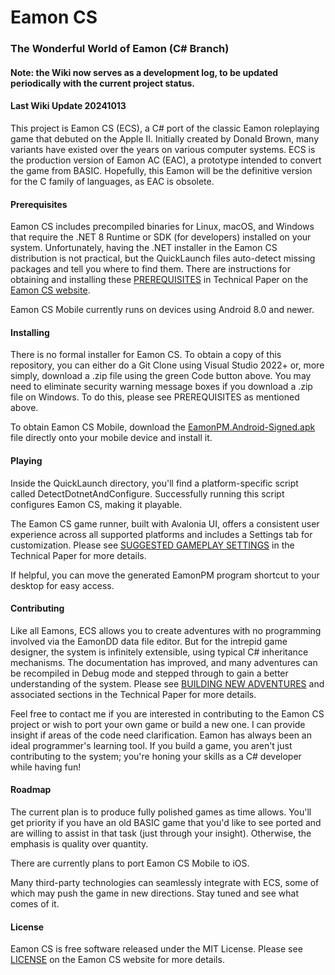 # Eamon CS
### The Wonderful World of Eamon (C# Branch)

#### Note: the Wiki now serves as a development log, to be updated periodically with the current project status.

#### Last Wiki Update 20241013

This project is Eamon CS (ECS), a C# port of the classic Eamon roleplaying game that debuted on the Apple II.  Initially created by Donald Brown, many variants have existed over the years on various computer systems.  ECS is the production version of Eamon AC (EAC), a prototype intended to convert the game from BASIC.  Hopefully, this Eamon will be the definitive version for the C family of languages, as EAC is obsolete.

#### Prerequisites

Eamon CS includes precompiled binaries for Linux, macOS, and Windows that require the .NET 8 Runtime or SDK (for developers) installed on your system.  Unfortunately, having the .NET installer in the Eamon CS distribution is not practical, but the QuickLaunch files auto-detect missing packages and tell you where to find them.  There are instructions for obtaining and installing these [PREREQUISITES](https://TheRealEamonCS.github.io/pages/TechnicalPaper/TechnicalPaper.html#ECSTP2) in Technical Paper on the [Eamon CS website](https://TheRealEamonCS.github.io).

Eamon CS Mobile currently runs on devices using Android 8.0 and newer.

#### Installing

There is no formal installer for Eamon CS.  To obtain a copy of this repository, you can either do a Git Clone using Visual Studio 2022+ or, more simply, download a .zip file using the green Code button above.  You may need to eliminate security warning message boxes if you download a .zip file on Windows.  To do this, please see PREREQUISITES as mentioned above.

To obtain Eamon CS Mobile, download the [EamonPM.Android-Signed.apk](https://github.com/TheRealEamonCS/Eamon-CS-Misc/tree/master/System/Bin) file directly onto your mobile device and install it.

#### Playing

Inside the QuickLaunch directory, you'll find a platform-specific script called DetectDotnetAndConfigure.  Successfully running this script configures Eamon CS, making it playable. 

The Eamon CS game runner, built with Avalonia UI, offers a consistent user experience across all supported platforms and includes a Settings tab for customization.  Please see [SUGGESTED GAMEPLAY SETTINGS](https://TheRealEamonCS.github.io/pages/TechnicalPaper/TechnicalPaper.html#ECSTP6) in the Technical Paper for more details.

If helpful, you can move the generated EamonPM program shortcut to your desktop for easy access.

#### Contributing

Like all Eamons, ECS allows you to create adventures with no programming involved via the EamonDD data file editor.  But for the intrepid game designer, the system is infinitely extensible, using typical C# inheritance mechanisms.  The documentation has improved, and many adventures can be recompiled in Debug mode and stepped through to gain a better understanding of the system.  Please see [BUILDING NEW ADVENTURES](https://TheRealEamonCS.github.io/pages/TechnicalPaper/TechnicalPaper.html#ECSTP10) and associated sections in the Technical Paper for more details.

Feel free to contact me if you are interested in contributing to the Eamon CS project or wish to port your own game or build a new one.  I can provide insight if areas of the code need clarification.  Eamon has always been an ideal programmer's learning tool.  If you build a game, you aren't just contributing to the system; you're honing your skills as a C# developer while having fun!

#### Roadmap

The current plan is to produce fully polished games as time allows.  You'll get priority if you have an old BASIC game that you'd like to see ported and are willing to assist in that task (just through your insight).  Otherwise, the emphasis is quality over quantity.

There are currently plans to port Eamon CS Mobile to iOS.

Many third-party technologies can seamlessly integrate with ECS, some of which may push the game in new directions.  Stay tuned and see what comes of it.

#### License

Eamon CS is free software released under the MIT License.  Please see [LICENSE](https://TheRealEamonCS.github.io/pages/LICENSE.html) on the Eamon CS website for more details.

